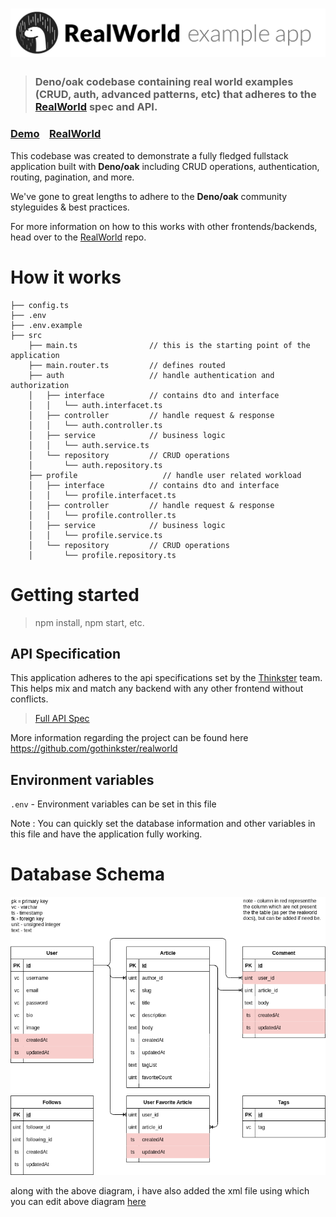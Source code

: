 # ![RealWorld Example App](logo.png)

> ### Deno/oak codebase containing real world examples (CRUD, auth, advanced patterns, etc) that adheres to the [RealWorld](https://github.com/gothinkster/realworld) spec and API.


### [Demo](https://github.com/gothinkster/realworld)&nbsp;&nbsp;&nbsp;&nbsp;[RealWorld](https://github.com/gothinkster/realworld)


This codebase was created to demonstrate a fully fledged fullstack application built with **Deno/oak** including CRUD operations, authentication, routing, pagination, and more.

We've gone to great lengths to adhere to the **Deno/oak** community styleguides & best practices.

For more information on how to this works with other frontends/backends, head over to the [RealWorld](https://github.com/gothinkster/realworld) repo.


# How it works

```
├── config.ts
├── .env
├── .env.example
├── src
    ├── main.ts                // this is the starting point of the application
    ├── main.router.ts         // defines routed
    ├── auth                   // handle authentication and authorization
    │   ├── interface          // contains dto and interface
    │   │   └── auth.interfacet.ts
    │   ├── controller         // handle request & response
    │   │   └── auth.controller.ts
    │   ├── service            // business logic
    │   │   └── auth.service.ts
    │   └── repository         // CRUD operations
    │       └── auth.repository.ts
    ├── profile                   // handle user related workload
    │   ├── interface          // contains dto and interface
    │   │   └── profile.interfacet.ts
    │   ├── controller         // handle request & response
    │   │   └── profile.controller.ts
    │   ├── service            // business logic
    │   │   └── profile.service.ts
    │   └── repository         // CRUD operations
    │       └── profile.repository.ts
```

# Getting started

> npm install, npm start, etc.

## API Specification

This application adheres to the api specifications set by the [Thinkster](https://github.com/gothinkster) team. This helps mix and match any backend with any other frontend without conflicts.

> [Full API Spec](https://github.com/gothinkster/realworld/tree/master/api)

More information regarding the project can be found here https://github.com/gothinkster/realworld

## Environment variables
`.env` - Environment variables can be set in this file

Note : You can quickly set the database information and other variables in this file and have the application fully working.

# Database Schema
![mysql database schema](realworld_db_schema.png)

along with the above diagram, i have also added the xml file using which you can edit above diagram [here](https://app.diagrams.net/) 